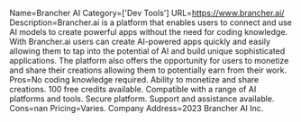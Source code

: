 Name=Brancher AI
Category=['Dev Tools']
URL=https://www.brancher.ai/
Description=Brancher.ai is a platform that enables users to connect and use AI models to create powerful apps without the need for coding knowledge. With Brancher.ai users can create AI-powered apps quickly and easily allowing them to tap into the potential of AI and build unique sophisticated applications. The platform also offers the opportunity for users to monetize and share their creations allowing them to potentially earn from their work.
Pros=No coding knowledge required. Ability to monetize and share creations. 100 free credits available. Compatible with a range of AI platforms and tools. Secure platform. Support and assistance available.
Cons=nan
Pricing=Varies.
Company Address=2023 Brancher AI Inc.
